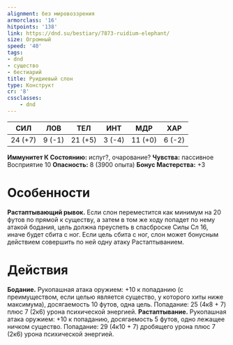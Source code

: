 ```yaml
---
alignment: без мировоззрения
armorclass: '16'
hitpoints: '138'
link: https://dnd.su/bestiary/7873-ruidium-elephant/
size: Огромный
speed: '40'
tags:
- dnd
- существо
- бестиарий
title: Руидиевый слон
type: Конструкт
cr: '8'
cssclasses:
    - dnd
---
```



| СИЛ | ЛОВ | ТЕЛ | ИНТ | МДР | ХАР |
|---|---|---|---|---|---|
| 24 (+7) | 9 (-1) | 21 (+5) | 3 (-4) | 11 (+0) | 6 (-2) |
**Иммунитет К Состоянию:** испуг?, очарование?
**Чувства:** пассивное Восприятие 10
**Опасность:** 8 (3900 опыта)
**Бонус Мастерства:** +3


# Особенности
**Растаптывающий рывок.** Если слон переместится как минимум на 20 футов по прямой к существу, а затем в том же ходу попадет по нему атакой бодания, цель должна преуспеть в спасброске Силы Сл 16, иначе будет сбита с ног. Если цель сбита с ног, слон может бонусным действием совершить по ней одну атаку Растаптыванием.


# Действия
**Бодание.** Рукопашная атака оружием: +10 к попаданию (с преимуществом, если целью является существо, у которого хиты ниже максимума), досягаемость 10 футов, одна цель. Попадание: 25 (4к8 + 7) плюс 7 (2к6) урона психической энергией.
**Растаптывание.** Рукопашная атака оружием: +10 к попаданию, досягаемость 5 футов, одно лежащее ничком существо. Попадание: 29 (4к10 + 7) дробящего урона плюс 7 (2к6) урона психической энергией.